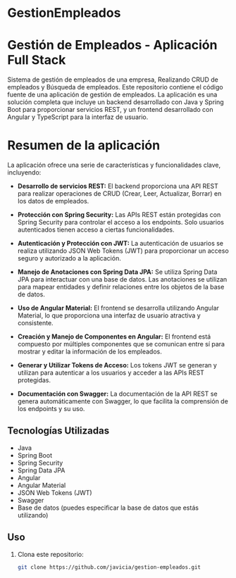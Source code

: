 # GestionEmpleados
# Gestión de Empleados - Aplicación Full Stack

Sistema de gestión de empleados de una empresa, Realizando CRUD de empleados y Búsqueda de empleados.
Este repositorio contiene el código fuente de una aplicación de gestión de empleados. La aplicación es una solución completa que incluye un backend desarrollado con Java y Spring Boot para proporcionar servicios REST, y un frontend desarrollado con Angular y TypeScript para la interfaz de usuario.

# Resumen de la aplicación
La aplicación ofrece una serie de características y funcionalidades clave, incluyendo:

- **Desarrollo de servicios REST:** El backend proporciona una API REST para realizar operaciones de CRUD (Crear, Leer, Actualizar, Borrar) en los datos de empleados.

- **Protección con Spring Security:** Las APIs REST están protegidas con Spring Security para controlar el acceso a los endpoints. Solo usuarios autenticados tienen acceso a ciertas funcionalidades.

- **Autenticación y Protección con JWT:** La autenticación de usuarios se realiza utilizando JSON Web Tokens (JWT) para proporcionar un acceso seguro y autorizado a la aplicación.

- **Manejo de Anotaciones con Spring Data JPA:** Se utiliza Spring Data JPA para interactuar con una base de datos. Las anotaciones se utilizan para mapear entidades y definir relaciones entre los objetos de la base de datos.

- **Uso de Angular Material:** El frontend se desarrolla utilizando Angular Material, lo que proporciona una interfaz de usuario atractiva y consistente.

- **Creación y Manejo de Componentes en Angular:** El frontend está compuesto por múltiples componentes que se comunican entre sí para mostrar y editar la información de los empleados.

- **Generar y Utilizar Tokens de Acceso:** Los tokens JWT se generan y utilizan para autenticar a los usuarios y acceder a las APIs REST protegidas.

- **Documentación con Swagger:** La documentación de la API REST se genera automáticamente con Swagger, lo que facilita la comprensión de los endpoints y su uso.

## Tecnologías Utilizadas

- Java
- Spring Boot
- Spring Security
- Spring Data JPA
- Angular
- Angular Material
- JSON Web Tokens (JWT)
- Swagger
- Base de datos (puedes especificar la base de datos que estás utilizando)

## Uso

1. Clona este repositorio:

   ```bash
   git clone https://github.com/javicia/gestion-empleados.git

